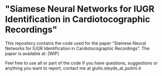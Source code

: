 # "Siamese Neural Networks for IUGR Identification in Cardiotocographic Recordings"

This repository contains the code used for the paper "Siamese Neural Networks for IUGR Identification in Cardiotocographic Recordings".
The paper is available at: [WIP] 

Feel free to use all or part of the code
If you have questions, suggestions or anything you want to report, contact me at giulio.steyde_at_polimi.it
